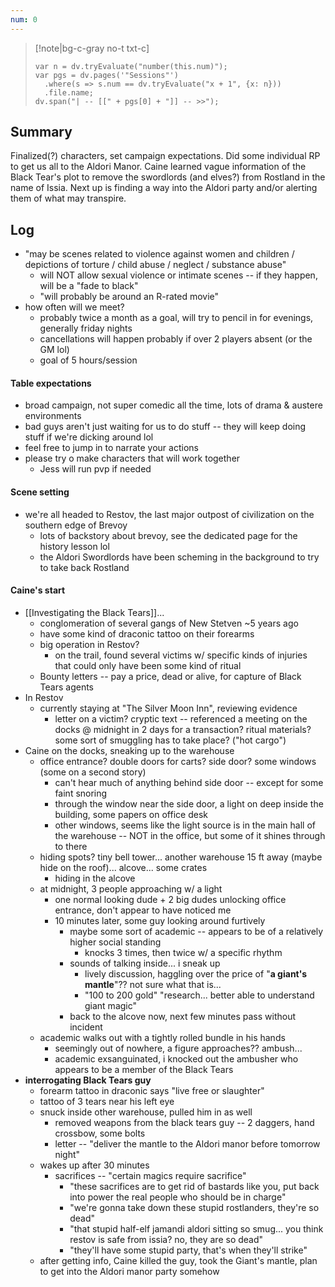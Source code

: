 ```yaml
---
num: 0
---
```


> [!note|bg-c-gray no-t txt-c]
>```dataviewjs
>var n = dv.tryEvaluate("number(this.num)");
>var pgs = dv.pages('"Sessions"')
>	.where(s => s.num == dv.tryEvaluate("x + 1", {x: n}))
>	.file.name;
>dv.span("| -- [[" + pgs[0] + "]] -- >>");
>```

## Summary
Finalized(?) characters, set campaign expectations. Did some individual RP to get us all to the Aldori Manor. Caine learned vague information of the Black Tear's plot to remove the swordlords (and elves?) from Rostland in the name of Issia. Next up is finding a way into the Aldori party and/or alerting them of what may transpire.

## Log
- "may be scenes related to violence against women and children / depictions of torture / child abuse / neglect / substance abuse"
	- will NOT allow sexual violence or intimate scenes -- if they happen, will be a "fade to black"
	- "will probably be around an R-rated movie"
- how often will we meet?
	- probably twice a month as a goal, will try to pencil in for evenings, generally friday nights
	- cancellations will happen probably if over 2 players absent (or the GM lol)
	- goal of 5 hours/session

#### Table expectations
- broad campaign, not super comedic all the time, lots of drama & austere environments
- bad guys aren't just waiting for us to do stuff -- they will keep doing stuff if we're dicking around lol
- feel free to jump in to narrate your actions
- please try o make characters that will work together
	- Jess will run pvp if needed

#### Scene setting
- we're all headed to Restov, the last major outpost of civilization on the southern edge of Brevoy
	- lots of backstory about brevoy, see the dedicated page for the history lesson lol
	- the Aldori Swordlords have been scheming in the background to try to take back Rostland

#### Caine's start
- [[Investigating the Black Tears]]...
	- conglomeration of several gangs of New Stetven ~5 years ago
	- have some kind of draconic tattoo on their forearms
	- big operation in Restov?
		- on the trail, found several victims w/ specific kinds of injuries that could only have been some kind of ritual
	- Bounty letters -- pay a price, dead or alive, for capture of Black Tears agents
- In Restov
	- currently staying at "The Silver Moon Inn", reviewing evidence
		- letter on a victim? cryptic text -- referenced a meeting on the docks @ midnight in 2 days for a transaction? ritual materials? some sort of smuggling has to take place? ("hot cargo")
- Caine on the docks, sneaking up to the warehouse
	- office entrance? double doors for carts? side door? some windows (some on a second story)
		- can't hear much of anything behind side door -- except for some faint snoring
		- through the window near the side door, a light on deep inside the building, some papers on office desk
		- other windows, seems like the light source is in the main hall of the warehouse -- NOT in the office, but some of it shines through to there
	- hiding spots? tiny bell tower... another warehouse 15 ft away (maybe hide on the roof)... alcove... some crates
		- hiding in the alcove
	- at midnight, 3 people approaching w/ a light
		- one normal looking dude + 2 big dudes unlocking office entrance, don't appear to have noticed me
		- 10 minutes later, some guy looking around furtively
			- maybe some sort of academic -- appears to be of a relatively higher social standing
				- knocks 3 times, then twice w/ a specific rhythm
			- sounds of talking inside... i sneak up
				- lively discussion, haggling over the price of "**a giant's mantle**"?? not sure what that is...
				- "100 to 200 gold" "research... better able to understand giant magic"
			- back to the alcove now, next few minutes pass without incident
	- academic walks out with a tightly rolled bundle in his hands
		- seemingly out of nowhere, a figure approaches?? ambush...
		- academic exsanguinated, i knocked out the ambusher who appears to be a member of the Black Tears
- **interrogating Black Tears guy**
	- forearm tattoo in draconic says "live free or slaughter"
	- tattoo of 3 tears near his left eye
	- snuck inside other warehouse, pulled him in as well
		- removed weapons from the black tears guy -- 2 daggers, hand crossbow, some bolts
		- letter -- "deliver the mantle to the Aldori manor before tomorrow night"
	- wakes up after 30 minutes
		- sacrifices -- "certain magics require sacrifice"
			- "these sacrifices are to get rid of bastards like you, put back into power the real people who should be in charge"
			- "we're gonna take down these stupid rostlanders, they're so dead"
			- "that stupid half-elf jamandi aldori sitting so smug... you think restov is safe from issia? no, they are so dead"
			- "they'll have some stupid party, that's when they'll strike"
	- after getting info, Caine killed the guy, took the Giant's mantle, plan to get into the Aldori manor party somehow